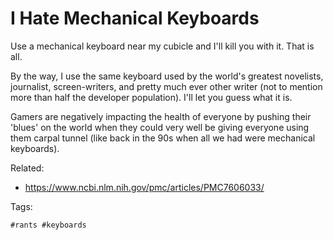 # I Hate Mechanical Keyboards

Use a mechanical keyboard near my cubicle and I'll kill you with it.
That is all.

By the way, I use the same keyboard used by the world's greatest
novelists, journalist, screen-writers, and pretty much ever other writer
(not to mention more than half the developer population). I'll let you
guess what it is.

Gamers are negatively impacting the health of everyone by pushing their
'blues' on the world when they could very well be giving everyone using
them carpal tunnel (like back in the 90s when all we had were mechanical
keyboards).

Related:

* <https://www.ncbi.nlm.nih.gov/pmc/articles/PMC7606033/>

Tags:

    #rants #keyboards
